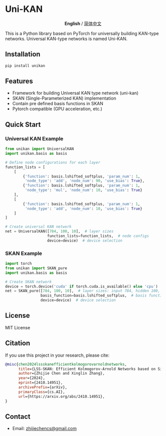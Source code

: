 # Uni-KAN

<p align="center"><b>English</b> / <a href="https://github.com/chikkkit/SKAN/blob/main/README_zh.md">简体中文</a></p>

This is a Python library based on PyTorch for universally building KAN-type networks. Universal KAN-type networks is named Uni-KAN.

## Installation

```bash
pip install unikan
```

## Features

- Framework for building Universal KAN type network (uni-kan)
- SKAN (Single-Parameterized KAN) implementation 
- Contain pre defined basis functions in SKAN
- Pytorch compatible (GPU acceleration, etc.)

## Quick Start

### Universal KAN Example

```python
from unikan import UniversalKAN
import unikan.basis as basis

# Define node configurations for each layer
function_lists = [
    [
        {'function': basis.lshifted_softplus, 'param_num': 1, 
         'node_type': 'add', 'node_num': 90, 'use_bias': True},
        {'function': basis.lshifted_softplus, 'param_num': 1, 
         'node_type': 'mul', 'node_num': 10, 'use_bias': True}
    ],
    [
        {'function': basis.lshifted_softplus, 'param_num': 1, 
         'node_type': 'add', 'node_num': 10, 'use_bias': True}
    ]
]

# Create universal KAN network
net = UniversalKAN([784, 100, 10],  # layer sizes
                   function_lists=function_lists,  # node configs
                   device=device)  # device selection
```

### SKAN Example

```python
import torch
from unikan import SKAN_pure
import unikan.basis as basis

# Create SKAN network
device = torch.device('cuda' if torch.cuda.is_available() else 'cpu')
net = SKAN_pure([784, 100, 10],  # layer sizes: input 784, hidden 100, output 10
                basis_function=basis.lshifted_softplus,  # basis function
                device=device)  # device selection
```

## License

MIT License

## Citation

If you use this project in your research, please cite:

```bibtex
@misc{chen2024lssskanefficientkolmogorovarnoldnetworks,
      title={LSS-SKAN: Efficient Kolmogorov-Arnold Networks based on Single-Parameterized Function}, 
      author={Zhijie Chen and Xinglin Zhang},
      year={2024},
      eprint={2410.14951},
      archivePrefix={arXiv},
      primaryClass={cs.AI},
      url={https://arxiv.org/abs/2410.14951}, 
}
```

## Contact

- Email: zhijiechencs@gmail.com
